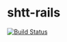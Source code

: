 # shtt-rails

[![Build Status](https://travis-ci.org/wolox-training/shtt-rails.svg?branch=master)](https://travis-ci.org/wolox-training/shtt-rails)

